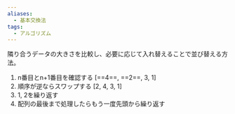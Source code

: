 ```yaml
---
aliases:
  - 基本交換法
tags:
  - アルゴリズム
---
```

隣り合うデータの大きさを比較し、必要に応じて入れ替えることで並び替える方法。
1. n番目とn+1番目を確認する \[==4==, ==2==, 3, 1]
2. 順序が逆ならスワップする \[2, 4, 3, 1]
3. 1, 2を繰り返す
4. 配列の最後まで処理したらもう一度先頭から繰り返す